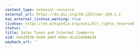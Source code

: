 ```yaml
---
content_type: external-resource
external_url: https://dx.doi.org/10.1257/aer.104.1.1
has_external_license_warning: true
license: https://en.wikipedia.org/wiki/All_rights_reserved
status: ''
title: Sales Taxes and Internet Commerce
uid: bda3993b-6e86-466f-85bc-4ce22e988e38
wayback_url: ''
---
```


